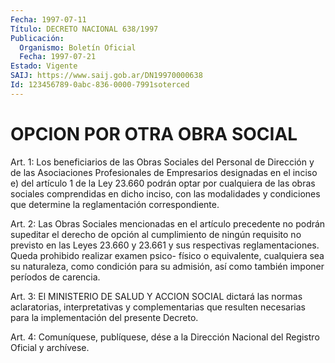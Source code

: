 ```yaml
---
Fecha: 1997-07-11
Título: DECRETO NACIONAL 638/1997
Publicación:
  Organismo: Boletín Oficial
  Fecha: 1997-07-21
Estado: Vigente
SAIJ: https://www.saij.gob.ar/DN19970000638
Id: 123456789-0abc-836-0000-7991soterced
---
```

# OPCION POR OTRA OBRA SOCIAL

<a id="1"></a>
Art. 1: Los beneficiarios de las Obras Sociales del Personal de Dirección y de las Asociaciones Profesionales de Empresarios designadas en el inciso e) del artículo 1 de la Ley 23.660 podrán optar por cualquiera de las obras sociales comprendidas en dicho inciso, con las modalidades y condiciones que determine la reglamentación correspondiente.

<a id="2"></a>
Art. 2: Las Obras Sociales mencionadas en el artículo precedente no podrán supeditar el derecho de opción al cumplimiento de ningún requisito no previsto en las Leyes 23.660 y 23.661 y sus respectivas reglamentaciones. Queda prohibido realizar examen psico- físico o equivalente, cualquiera sea su naturaleza, como condición para su admisión, así como también imponer períodos de carencia.

<a id="3"></a>
Art. 3: El MINISTERIO DE SALUD Y ACCION SOCIAL dictará las normas aclaratorias, interpretativas y complementarias que resulten necesarias para la implementación del presente Decreto.

<a id="4"></a>
Art. 4: Comuníquese, publíquese, dése a la Dirección Nacional del Registro Oficial y archívese.